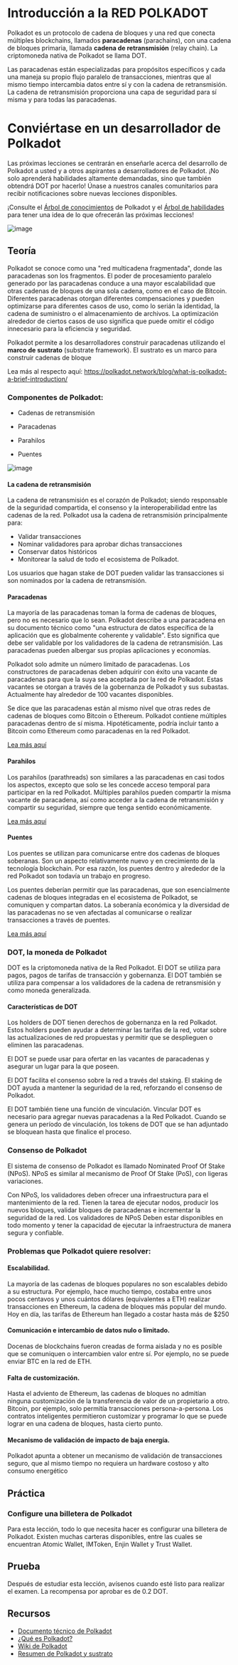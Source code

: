 # Introducción a la RED POLKADOT

Polkadot es un protocolo de cadena de bloques y una red que conecta múltiples blockchains, llamados **paracadenas** (parachains), con una cadena de bloques primaria, llamada **cadena de retransmisión** (relay chain). La criptomoneda nativa de Polkadot se llama DOT.

Las paracadenas están especializadas para propósitos específicos y cada una maneja su propio flujo paralelo de transacciones, mientras que al mismo tiempo intercambia datos entre sí y con la cadena de retransmisión. La cadena de retransmisión proporciona una capa de seguridad para sí misma y para todas las paracadenas.

# Conviértase en un desarrollador de Polkadot

Las próximas lecciones se centrarán en enseñarle acerca del desarrollo de Polkadot a usted y a otros aspirantes a desarrolladores de Polkadot. ¡No solo aprenderá habilidades altamente demandadas, sino que también obtendrá DOT por hacerlo! Únase a nuestros canales comunitarios para recibir notificaciones sobre nuevas lecciones disponibles.

¡Consulte el [Árbol de conocimientos](https://github.com/BlockDevsUnited/learn-and-earn/blob/master/Lessons/English/L_EARN/CryptoCurrencies/Polkadot/Polkadot_Knowledge_Tree.jpg) de Polkadot y el [Árbol de habilidades](https://github.com/BlockDevsUnited/learn-and-earn/blob/master/Lessons/English/L_EARN/CryptoCurrencies/Polkadot/Polkadot_Skill_Tree.jpg) para tener una idea de lo que ofrecerán las próximas lecciones!

![image](https://user-images.githubusercontent.com/58176712/133651482-17e1b88e-a71f-4274-adbe-1a788f439741.png)

## Teoría

Polkadot se conoce como una "red multicadena fragmentada", donde las paracadenas son los fragmentos. El poder de procesamiento paralelo generado por las paracadenas conduce a una mayor escalabilidad que otras cadenas de bloques de una sola cadena, como en el caso de Bitcoin. Diferentes paracadenas otorgan diferentes compensaciones y pueden optimizarse para diferentes casos de uso, como lo serián la identidad, la cadena de suministro o el almacenamiento de archivos. La optimización alrededor de ciertos casos de uso significa que puede omitir el código innecesario para la eficiencia y seguridad.

Polkadot permite a los desarrolladores construir paracadenas utilizando el **marco de sustrato** (substrate framework). El sustrato es un marco para construir cadenas de bloque

Lea más al respecto aquí: https://polkadot.network/blog/what-is-polkadot-a-brief-introduction/

### Componentes de Polkadot:

* Cadenas de retransmisión

* Paracadenas

* Parahilos

* Puentes

![image](https://user-images.githubusercontent.com/58176712/133652249-cd4c4747-5202-42c5-b521-00d3d6a18917.png)


#### La cadena de retransmisión

La cadena de retransmisión es el corazón de Polkadot; siendo responsable de la seguridad compartida, el consenso y la interoperabilidad entre las cadenas de la red. Polkadot usa la cadena de retransmisión principalmente para:

* Validar transacciones
* Nominar validadores para aprobar dichas transacciones
* Conservar datos históricos
* Monitorear la salud de todo el ecosistema de Polkadot.

Los usuarios que hagan stake de DOT pueden validar las transacciones si son nominados por la cadena de retransmisión.

#### Paracadenas

La mayoría de las paracadenas toman la forma de cadenas de bloques, pero no es necesario que lo sean. Polkadot describe a una paracadena en su documento técnico como "una estructura de datos específica de la aplicación que es globalmente coherente y validable". Esto significa que debe ser validable por los validadores de la cadena de retransmisión. Las paracadenas pueden albergar sus propias aplicaciones y economías.

Polkadot solo admite un número limitado de paracadenas. Los constructores de paracadenas deben adquirir con éxito una vacante de paracadenas para que la suya sea aceptada por la red de Polkadot. Estas vacantes se otorgan a través de la gobernanza de Polkadot y sus subastas. Actualmente hay alrededor de 100 vacantes disponibles.

Se dice que las paracadenas están al mismo nivel que otras redes de cadenas de bloques como Bitcoin o Ethereum. Polkadot contiene múltiples paracadenas dentro de sí misma. Hipotéticamente, podría incluir tanto a Bitcoin como Ethereum como paracadenas en la red Polkadot.

[Lea más aquí](https://wiki.polkadot.network/docs/learn-parachains)

#### Parahilos

Los parahilos (parathreads) son similares a las paracadenas en casi todos los aspectos, excepto que solo se les concede acceso temporal para participar en la red Polkadot. Múltiples parahilos pueden compartir la misma vacante de paracadena, así como acceder a la cadena de retransmisión y compartir su seguridad, siempre que tenga sentido económicamente.

[Lea más aquí](https://wiki.polkadot.network/docs/learn-parathreads)

#### Puentes

Los puentes se utilizan para comunicarse entre dos cadenas de bloques soberanas. Son un aspecto relativamente nuevo y en crecimiento de la tecnología blockchain. Por esa razón, los puentes dentro y alrededor de la red Polkadot son todavía un trabajo en progreso.

Los puentes deberían permitir que las paracadenas, que son esencialmente cadenas de bloques integradas en el ecosistema de Polkadot, se comuniquen y compartan datos. La soberanía económica y la diversidad de las paracadenas no se ven afectadas al comunicarse o realizar transacciones a través de puentes.

[Lea más aquí](https://wiki.polkadot.network/docs/learn-bridges)


### DOT, la moneda de Polkadot

DOT es la criptomoneda nativa de la Red Polkadot. El DOT se utiliza para pagos, pagos de tarifas de transacción y gobernanza. El DOT también se utiliza para compensar a los validadores de la cadena de retransmisión y como moneda generalizada.

#### Características de DOT

Los holders de DOT tienen derechos de gobernanza en la red Polkadot. Estos holders pueden ayudar a determinar las tarifas de la red, votar sobre las actualizaciones de red propuestas y permitir que se desplieguen o eliminen las paracadenas.

El DOT se puede usar para ofertar en las vacantes de paracadenas y asegurar un lugar para la que poseen.

El DOT facilita el consenso sobre la red a través del staking. El staking de DOT ayuda a mantener la seguridad de la red, reforzando el consenso de Polkadot.

El DOT también tiene una función de vinculación. Vincular DOT es necesario para agregar nuevas paracadenas a la Red Polkadot. Cuando se genera un período de vinculación, los tokens de DOT que se han adjuntado se bloquean hasta que finalice el proceso.

### Consenso de Polkadot

El sistema de consenso de Polkadot es llamado Nominated Proof Of Stake (NPoS). NPoS es similar al mecanismo de Proof Of Stake (PoS), con ligeras variaciones.

Con NPoS, los validadores deben ofrecer una infraestructura para el mantenimiento de la red. Tienen la tarea de ejecutar nodos, producir los nuevos bloques, validar bloques de paracadenas e incrementar la seguridad de la red. Los validadores de NPoS Deben estar disponibles en todo momento y tener la capacidad de ejecutar la infraestructura de manera segura y confiable.

### Problemas que Polkadot quiere resolver:

#### Escalabilidad.


La mayoría de las cadenas de bloques populares no son escalables debido a su estructura.
Por ejemplo, hace mucho tiempo, costaba entre unos pocos centavos y unos cuántos dólares (equivalentes a ETH) realizar transacciones en Ethereum, la cadena de bloques más popular del mundo. Hoy en día, las tarifas de Ethereum han llegado a costar hasta más de $250

#### Comunicación e intercambio de datos nulo o limitado.

Docenas de blockchains fueron creadas de forma aislada y no es posible que se comuniquen o intercambien valor entre sí. Por ejemplo, no se puede enviar BTC en la red de ETH.

#### Falta de customización.


Hasta el adviento de Ethereum, las cadenas de bloques no admitían ninguna customización de la transferencia de valor de un propietario a otro. Bitcoin, por ejemplo, solo permitía transacciones persona-a-persona. Los contratos inteligentes permitieron customizar y programar lo que se puede lograr en una cadena de bloques, hasta cierto punto.


#### Mecanismo de validación de impacto de baja energía.

Polkadot apunta a obtener un mecanismo de validación de transacciones seguro, que al mismo tiempo no requiera un hardware costoso y alto consumo energético

## Práctica

### Configure una billetera de Polkadot

Para esta lección, todo lo que necesita hacer es configurar una billetera de Polkadot. Existen muchas carteras disponibles, entre las cuales se encuentran Atomic Wallet, IMToken, Enjin Wallet y Trust Wallet.

## Prueba

Después de estudiar esta lección, avísenos cuando esté listo para realizar el examen. La recompensa por aprobar es de 0.2 DOT.

## Recursos

* [Documento técnico de Polkadot](https://polkadot.network/PolkaDotPaper.pdf)
* [¿Qué es Polkadot?](https://polkadot.network/blog/what-is-polkadot-a-brief-introduction)
* [Wiki de Polkadot](https://wiki.polkadot.network/)
* [Resumen de Polkadot y sustrato](https://medium.com/polkadot-network/a-brief-summary-of-everything-substrate-and-polkadot-f1f21071499d)

